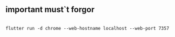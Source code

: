    ##  important must`t forgor
```

flutter run -d chrome --web-hostname localhost --web-port 7357

```
